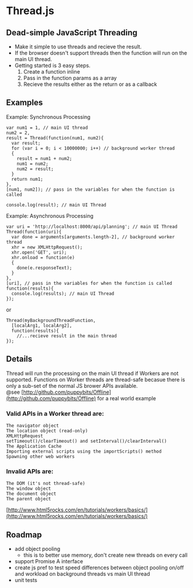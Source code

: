 # Thread.js

## Dead-simple JavaScript Threading

* Make it simple to use threads and recieve the result.
* If the browser doesn't support threads then the function will run on the main UI thread.
* Getting started is 3 easy steps. 
  1. Create a function inline 
  2. Pass in the function params as a array
  3. Recieve the results either as the return or as a callback


## Examples

Example: Synchronous Processing
    
    var num1 = 1, // main UI thread
    num2 = 2,
    result = Thread(function(num1, num2){
      var result;
      for (var i = 0; i < 10000000; i++) // background worker thread
      {
        result = num1 + num2;
        num1 = num2;
        num2 = result;
      }
      return num1;
    }, 
    [num1, num2]); // pass in the variables for when the function is called
    
    console.log(result); // main UI Thread

Example: Asynchronous Processing


    var uri = 'http://localhost:8000/api/planning'; // main UI Thread
    Thread(function(uri){
      var done = arguments[arguments.length-2], // background worker thread
      xhr = new XMLHttpRequest();
      xhr.open('GET', uri);
      xhr.onload = function(e) 
      { 
        done(e.responseText);
      }
    }, 
    [uri], // pass in the variables for when the function is called
    function(results){
      console.log(results); // main UI Thread
    });
    
or

    Thread(myBackgroundThreadFunction, 
      [localArg1, localArg2], 
      function(results){
        //...recieve result in the main thread
    });

## Details
Thread will run the processing on the main UI thread if Workers are not supported. Functions on Worker threads are thread-safe becasue there is only a sub-set of the normal JS brower APIs available.  
@see [http://github.com/puppybits/Offline](http://github.com/puppybits/Offline) for a real world example


### Valid APIs in a Worker thread are:
    The navigator object  
    The location object (read-only)  
    XMLHttpRequest  
    setTimeout()/clearTimeout() and setInterval()/clearInterval()  
    The Application Cache  
    Importing external scripts using the importScripts() method  
    Spawning other web workers  

### Invalid APIs are:
    The DOM (it's not thread-safe)  
    The window object  
    The document object  
    The parent object  

[http://www.html5rocks.com/en/tutorials/workers/basics/](http://www.html5rocks.com/en/tutorials/workers/basics/)

## Roadmap

* add object pooling 
  * this is to better use memory, don't create new threads on every call
* support Promise A interface
* create js pref to test speed differences between object pooling on/off and workload on background threads vs main UI thread
* unit tests



